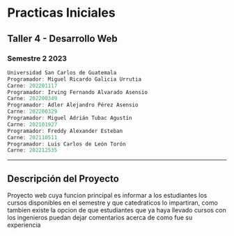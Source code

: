 # Practicas Iniciales
## Taller 4 - Desarrollo Web
### Semestre 2 2023

```js
Universidad San Carlos de Guatemala
Programador: Miguel Ricardo Galicia Urrutia
Carne: 202201117
Programador: Irving Fernando Alvarado Asensio
Carne: 202200349
Programador: Adler Alejandro Pérez Asensio
Carne: 202200329
Programador: Miguel Adrián Tubac Agustín
Carne: 202101927
Programador: Freddy Alexander Esteban
Carne: 202110511
Programador: Luis Carlos de León Torón
Carne: 202212535
```
---
## Descripción del Proyecto
Proyecto web cuya funcion principal es informar a los estudiantes los cursos disponibles en el semestre y que catedraticos lo impartiran, como tambien existe la opcion de que estudiantes que ya haya llevado cursos con los ingenieros puedan dejar comentarios acerca de como fue su experiencia

